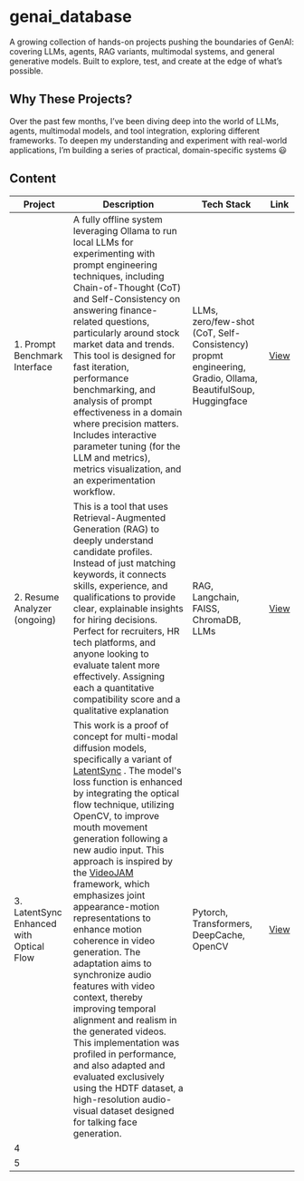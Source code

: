 # genai_database
 A growing collection of hands-on projects pushing the boundaries of GenAI: covering LLMs, agents, RAG variants, multimodal systems, and general generative models. Built to explore, test, and create at the edge of what’s possible.

## Why These Projects?
Over the past few months, I’ve been diving deep into the world of LLMs, agents, multimodal models, and tool integration, exploring different frameworks. To deepen my understanding and experiment with real-world applications, I’m building a series of practical, domain-specific systems 😃

## Content

|  Project  | Description  | Tech Stack  | Link |
|----------------------|-----------------------------------------------------------------|----------------------------------------|----------------------------------------------|
| 1. Prompt Benchmark Interface| A fully offline system leveraging Ollama to run local LLMs for experimenting with prompt engineering techniques, including Chain-of-Thought (CoT) and Self-Consistency on answering finance-related questions, particularly around stock market data and trends. This tool is designed for fast iteration, performance benchmarking, and analysis of prompt effectiveness in a domain where precision matters. Includes interactive parameter tuning (for the LLM and metrics), metrics visualization, and an experimentation workflow.   | LLMs, zero/few-shot (CoT,  Self-Consistency) propmt engineering, Gradio, Ollama, BeautifulSoup, Huggingface    | [View](https://github.com/emedinac/PromptBenchmarkInterface) |
| 2. Resume Analyzer (ongoing) |  This is a tool that uses Retrieval-Augmented Generation (RAG) to deeply understand candidate profiles. Instead of just matching keywords, it connects skills, experience, and qualifications to provide clear, explainable insights for hiring decisions. Perfect for recruiters, HR tech platforms, and anyone looking to evaluate talent more effectively. Assigning each a quantitative compatibility score and a qualitative explanation  | RAG, Langchain, FAISS, ChromaDB, LLMs  | [View](https://github.com/emedinac/ResumeAnalyzer)  |
| 3. LatentSync Enhanced with Optical Flow | This work is a proof of concept for multi-modal diffusion models, specifically a variant of [LatentSync](https://arxiv.org/abs/2412.09262) . The model's loss function is enhanced by integrating the optical flow technique, utilizing OpenCV, to improve mouth movement generation following a new audio input. This approach is inspired by the [VideoJAM](https://arxiv.org/abs/2502.02492) framework, which emphasizes joint appearance-motion representations to enhance motion coherence in video generation. The adaptation aims to synchronize audio features with video context, thereby improving temporal alignment and realism in the generated videos. This implementation was profiled in performance, and also adapted and evaluated exclusively using the HDTF dataset, a high-resolution audio-visual dataset designed for talking face generation. | Pytorch, Transformers, DeepCache, OpenCV | [View](https://github.com/emedinac/LatentSync)
| 4            |    | |
| 5            |    | |
